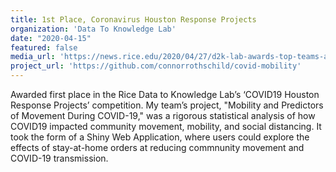 ```yaml
---
title: 1st Place, Coronavirus Houston Response Projects
organization: 'Data To Knowledge Lab'
date: "2020-04-15"
featured: false
media_url: 'https://news.rice.edu/2020/04/27/d2k-lab-awards-top-teams-at-virtual-showcase/'
project_url: 'https://github.com/connorrothschild/covid-mobility'
---
```


Awarded first place in the Rice Data to Knowledge Lab’s ‘COVID19 Houston Response Projects’ competition. My team’s project, "Mobility and Predictors of Movement During COVID-19," was a rigorous statistical analysis of how COVID19 impacted community movement, mobility, and social distancing. It took the form of a Shiny Web Application, where users could explore the effects of stay-at-home orders at reducing commnunity movement and COVID-19 transmission.
